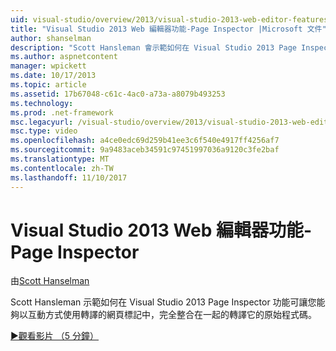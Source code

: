 ```yaml
---
uid: visual-studio/overview/2013/visual-studio-2013-web-editor-features-page-inspector
title: "Visual Studio 2013 Web 編輯器功能-Page Inspector |Microsoft 文件"
author: shanselman
description: "Scott Hansleman 會示範如何在 Visual Studio 2013 Page Inspector 功能可讓您能夠以互動方式使用轉譯的網頁標記中，完全整合 w..."
ms.author: aspnetcontent
manager: wpickett
ms.date: 10/17/2013
ms.topic: article
ms.assetid: 17b67048-c61c-4ac0-a73a-a8079b493253
ms.technology: 
ms.prod: .net-framework
msc.legacyurl: /visual-studio/overview/2013/visual-studio-2013-web-editor-features-page-inspector
msc.type: video
ms.openlocfilehash: a4ce0edc69d259b41ee3c6f540e4917ff4256af7
ms.sourcegitcommit: 9a9483aceb34591c97451997036a9120c3fe2baf
ms.translationtype: MT
ms.contentlocale: zh-TW
ms.lasthandoff: 11/10/2017
---
```

<a name="visual-studio-2013-web-editor-features---page-inspector"></a>Visual Studio 2013 Web 編輯器功能-Page Inspector
====================
由[Scott Hanselman](https://github.com/shanselman)

Scott Hansleman 示範如何在 Visual Studio 2013 Page Inspector 功能可讓您能夠以互動方式使用轉譯的網頁標記中，完全整合在一起的轉譯它的原始程式碼。

[&#9654;觀看影片 （5 分鐘）](https://channel9.msdn.com/Blogs/ASP-NET-Site-Videos/visual-studio-2013-web-editor-features-page-inspector)
